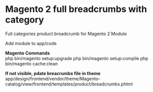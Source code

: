 # Magento 2 full breadcrumbs with category

Full categories product breadcrumb for Magento 2 Module

Add module to app/code

<strong>Magento Commands</strong><br />
php bin/magento setup:upgrade
php bin/magento setup:compile
php bin/magento cache:clean


<strong>If not visible, pdate breacrumbs file in theme</strong><br />
app/design/frontend/vendor/theme/Magento-catalog/view/frontend/templates/product/breadcrumbs.phtml
